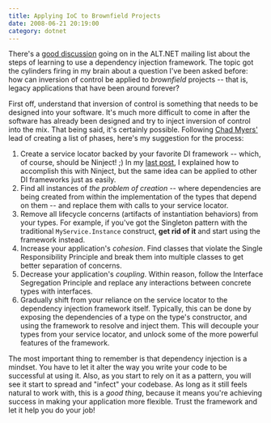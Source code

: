 ```yaml
---
title: Applying IoC to Brownfield Projects
date: 2008-06-21 20:19:00
category: dotnet
---
```


<span class='drop-cap'>There's</span> a [good discussion](http://tech.groups.yahoo.com/group/altdotnet/message/10434) going on in the ALT.NET mailing list about the steps of learning to use a dependency injection framework. The topic got the cylinders firing in my brain about a question I've been asked before: how can inversion of control be applied to _brownfield_ projects -- that is, legacy applications that have been around forever?

First off, understand that inversion of control is something that needs to be designed into your software. It's much more difficult to come in after the software has already been designed and try to inject inversion of control into the mix. That being said, it's certainly possible. Following [Chad Myers'](http://www.lostechies.com/blogs/chad_myers/) lead of creating a list of phases, here's my suggestion for the process:

1. Create a service locator backed by your favorite DI framework -- which, of course, should be Ninject! ;) In my [last post](/2008/playing-nice-with-service-locators), I explained how to accomplish this with Ninject, but the same idea can be applied to other DI frameworks just as easily.
2. Find all instances of _the problem of creation_ -- where dependencies are being created from within the implementation of the types that depend on them -- and replace them with calls to your service locator.
3. Remove all lifecycle concerns (artifacts of instantiation behaviors) from your types. For example, if you've got the Singleton pattern with the traditional `MyService.Instance` construct, **get rid of it** and start using the framework instead.
4. Increase your application's _cohesion_. Find classes that violate the Single Responsibility Principle and break them into multiple classes to get better separation of concerns.
5. Decrease your application's _coupling_. Within reason, follow the Interface Segregation Principle and replace any interactions between concrete types with interfaces.
6. Gradually shift from your reliance on the service locator to the dependency injection framework itself. Typically, this can be done by exposing the dependencies of a type on the type's constructor, and using the framework to resolve and inject them. This will decouple your types from your service locator, and unlock some of the more powerful features of the framework.

The most important thing to remember is that dependency injection is a mindset. You have to let it alter the way you write your code to be successful at using it. Also, as you start to rely on it as a pattern, you will see it start to spread and "infect" your codebase. As long as it still feels natural to work with, this is a _good thing_, because it means you're achieving success in making your application more flexible. Trust the framework and let it help you do your job!
